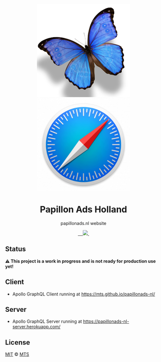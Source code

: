 <p align="center">
  <img width="300px" src="/logo-papillon.png">
  <img width="300px" src="/logo-explorer.png">
</p>

<h1 align="center">Papillon Ads Holland</h1>

<p align="center">papillonads.nl website</p>

<p align="center">
  <a aria-label="npm package" href="https://www.npmjs.com/package/papillonads-nl-client">
    <img alt="" src="https://img.shields.io/npm/v/papillonads-nl-client.svg">
  </a>

  <a aria-label="travis build" href="https://travis-ci.org/mts/papillonads-nl">
    <img alt="" src="https://img.shields.io/travis/mts/papillonads-nl.svg?logo=travis">
  </a>

  <a aria-label="downloads" href="http://npm-stat.com/charts.html?package=papillonads-nl-client&from=2018-10-13">
    <img alt="" src="https://img.shields.io/npm/dm/papillonads-nl-client.svg">
  </a>

  <a aria-label="last commit" href="https://github.com/mts/papillonads-nl/commits/master">
    <img alt="" src="https://img.shields.io/github/last-commit/mts/papillonads-nl.svg">
  </a>

  <a aria-label="contributors graph" href="https://github.com/mts/papillonads-nl/graphs/contributors">
    <img src="https://img.shields.io/github/contributors/mts/papillonads-nl.svg">
  </a>

  <a aria-label="license" href="https://github.com/mts/papillonads-nl/blob/master/LICENSE">
    <img src="https://img.shields.io/github/license/mts/papillonads-nl.svg" alt="">
  </a>
</p>

## Status

**⚠️ This project is a work in progress and is not ready for production use yet!**

## Client
- Apollo GraphQL Client running at https://mts.github.io/papillonads-nl/

## Server
- Apollo GraphQL Server running at https://papillonads-nl-server.herokuapp.com/

## License

[MIT](./LICENSE) &copy; [MTS](https://github.com/mts)
